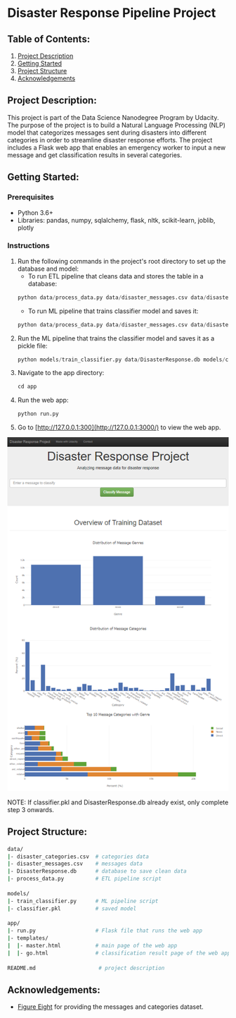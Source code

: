 # Disaster Response Pipeline Project
## Table of Contents:
1. [Project Description](#project-description)
2. [Getting Started](#getting-started)
3. [Project Structure](#project-structure)
4. [Acknowledgements](#acknowledgements)

## Project Description:
This project is part of the Data Science Nanodegree Program by Udacity. The purpose of the project is to build a Natural Language Processing (NLP) model that categorizes messages sent during disasters into different categories in order to streamline disaster response efforts. The project includes a Flask web app that enables an emergency worker to input a new message and get classification results in several categories.

## Getting Started:
### Prerequisites
* Python 3.6+
* Libraries: pandas, numpy, sqlalchemy, flask, nltk, scikit-learn, joblib, plotly
### Instructions
1. Run the following commands in the project's root directory to set up the database and model:
    * To run ETL pipeline that cleans data and stores the table in a database:
    ```python
    python data/process_data.py data/disaster_messages.csv data/disaster_categories.csv data/DisasterResponse.db
    ```
    * To run ML pipeline that trains classifier model and saves it:
    ```python
    python data/process_data.py data/disaster_messages.csv data/disaster_categories.csv data/DisasterResponse.db
    ```
2. Run the ML pipeline that trains the classifier model and saves it as a pickle file:
    ```python
    python models/train_classifier.py data/DisasterResponse.db models/classifier.pkl
    ```
3. Navigate to the app directory: 
    ```python
    cd app
    ```
4. Run the web app:
    ```python
    python run.py
    ```
5. Go to [http://127.0.0.1:300](http://127.0.0.1:3000/) to view the web app.

![Disaster Response App](https://github.com/s-patel12/data_science_nanodegree/blob/main/Project_2_Disaster_Pipeline/web_app_screenshot.png)

NOTE: If classifier.pkl and DisasterResponse.db already exist, only complete step 3 onwards.

## Project Structure:
```bash
data/
|- disaster_categories.csv  # categories data
|- disaster_messages.csv    # messages data
|- DisasterResponse.db      # database to save clean data
|- process_data.py          # ETL pipeline script

models/
|- train_classifier.py      # ML pipeline script
|- classifier.pkl           # saved model

app/
|- run.py                   # Flask file that runs the web app
|- templates/
|  |- master.html           # main page of the web app
|  |- go.html               # classification result page of the web app

README.md                    # project description
```

## Acknowledgements:
* [Figure Eight](https://www.figure-eight.com/) for providing the messages and categories dataset.
